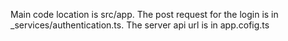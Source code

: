 Main code location is src/app.
The post request for the login is in _services/authentication.ts.
The server api url is in app.cofig.ts
